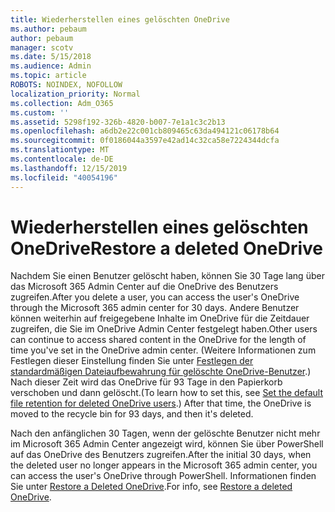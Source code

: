 ```yaml
---
title: Wiederherstellen eines gelöschten OneDrive
ms.author: pebaum
author: pebaum
manager: scotv
ms.date: 5/15/2018
ms.audience: Admin
ms.topic: article
ROBOTS: NOINDEX, NOFOLLOW
localization_priority: Normal
ms.collection: Adm_O365
ms.custom: ''
ms.assetid: 5298f192-326b-4820-b007-7e1a1c3c2b13
ms.openlocfilehash: a6db2e22c001cb809465c63da494121c06178b64
ms.sourcegitcommit: 0f0186044a3597e42ad14c32ca58e7224344dcfa
ms.translationtype: MT
ms.contentlocale: de-DE
ms.lasthandoff: 12/15/2019
ms.locfileid: "40054196"
---
```

# <a name="restore-a-deleted-onedrive"></a><span data-ttu-id="521c9-102">Wiederherstellen eines gelöschten OneDrive</span><span class="sxs-lookup"><span data-stu-id="521c9-102">Restore a deleted OneDrive</span></span>

<span data-ttu-id="521c9-103">Nachdem Sie einen Benutzer gelöscht haben, können Sie 30 Tage lang über das Microsoft 365 Admin Center auf die OneDrive des Benutzers zugreifen.</span><span class="sxs-lookup"><span data-stu-id="521c9-103">After you delete a user, you can access the user's OneDrive through the Microsoft 365 admin center for 30 days.</span></span> <span data-ttu-id="521c9-104">Andere Benutzer können weiterhin auf freigegebene Inhalte im OneDrive für die Zeitdauer zugreifen, die Sie im OneDrive Admin Center festgelegt haben.</span><span class="sxs-lookup"><span data-stu-id="521c9-104">Other users can continue to access shared content in the OneDrive for the length of time you've set in the OneDrive admin center.</span></span> <span data-ttu-id="521c9-105">(Weitere Informationen zum Festlegen dieser Einstellung finden Sie unter [Festlegen der standardmäßigen Dateiaufbewahrung für gelöschte OneDrive-Benutzer](https://go.microsoft.com/fwlink/?linkid=874267).) Nach dieser Zeit wird das OneDrive für 93 Tage in den Papierkorb verschoben und dann gelöscht.</span><span class="sxs-lookup"><span data-stu-id="521c9-105">(To learn how to set this, see [Set the default file retention for deleted OneDrive users](https://go.microsoft.com/fwlink/?linkid=874267).) After that time, the OneDrive is moved to the recycle bin for 93 days, and then it's deleted.</span></span>
  
<span data-ttu-id="521c9-106">Nach den anfänglichen 30 Tagen, wenn der gelöschte Benutzer nicht mehr im Microsoft 365 Admin Center angezeigt wird, können Sie über PowerShell auf das OneDrive des Benutzers zugreifen.</span><span class="sxs-lookup"><span data-stu-id="521c9-106">After the initial 30 days, when the deleted user no longer appears in the Microsoft 365 admin center, you can access the user's OneDrive through PowerShell.</span></span> <span data-ttu-id="521c9-107">Informationen finden Sie unter [Restore a Deleted OneDrive](https://go.microsoft.com/fwlink/?linkid=874269).</span><span class="sxs-lookup"><span data-stu-id="521c9-107">For info, see [Restore a deleted OneDrive](https://go.microsoft.com/fwlink/?linkid=874269).</span></span>
  


